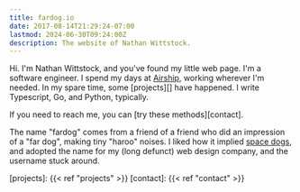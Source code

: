 ```yaml
---
title: fardog.io
date: 2017-08-14T21:29:24-07:00
lastmod: 2024-06-30T09:24:00Z
description: The website of Nathan Wittstock.
---
```


Hi. I'm Nathan Wittstock, and you've found my little web page. I'm a software
engineer. I spend my days at [Airship][ua], working wherever I'm needed. In my
spare time, some [projects][] have happened. I write Typescript, Go, and Python,
typically.

If you need to reach me, you can [try these methods][contact].

The name "fardog" comes from a friend of a friend who did an impression of a
"far dog", making tiny "haroo" noises. I liked how it implied [space dogs][],
and adopted the name for my (long defunct) web design company, and the username
stuck around.

[ua]: https://www.airship.com
[space dogs]: https://en.wikipedia.org/wiki/Soviet_space_dogs
[projects]: {{< ref "projects" >}}
[contact]: {{< ref "contact" >}}
